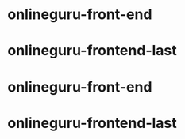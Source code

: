 # onlineguru-front-end
# onlineguru-frontend-last
# onlineguru-front-end
# onlineguru-frontend-last
